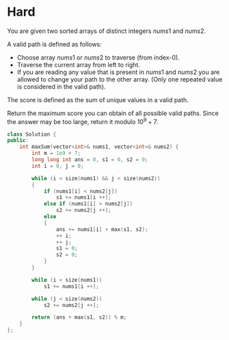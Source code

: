 # Hard

You are given two sorted arrays of distinct integers $nums1$ and $nums2$.

A valid path is defined as follows:

- Choose array $nums1$ or $nums2$ to traverse (from index-0).
- Traverse the current array from left to right.
- If you are reading any value that is present in $nums1$ and $nums2$ you are allowed to change your path to the other array. (Only one repeated value is considered in the valid path).

The score is defined as the sum of unique values in a valid path.

Return the maximum score you can obtain of all possible valid paths. Since the answer may be too large, return it modulo $10^9 + 7$.

```cpp
class Solution {
public:
    int maxSum(vector<int>& nums1, vector<int>& nums2) {
        int m = 1e9 + 7;
        long long int ans = 0, s1 = 0, s2 = 0;
        int i = 0, j = 0;

        while (i < size(nums1) && j < size(nums2))
        {
            if (nums1[i] < nums2[j])
                s1 += nums1[i ++];
            else if (nums1[i] > nums2[j])
                s2 += nums2[j ++];
            else
            {
                ans += nums1[i] + max(s1, s2);
                ++ i;
                ++ j;
                s1 = 0;
                s2 = 0;
            }
        }

        while (i < size(nums1))
            s1 += nums1[i ++];

        while (j < size(nums2))
            s2 += nums2[j ++];

        return (ans + max(s1, s2)) % m;
    }
};
```
